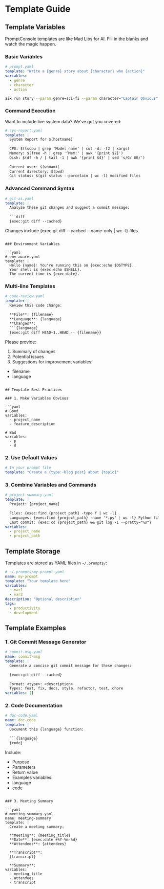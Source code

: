# Template Guide

## Template Variables

PromptConsole templates are like Mad Libs for AI. Fill in the blanks and watch the magic happen.

### Basic Variables

```yaml
# prompt.yaml
template: "Write a {genre} story about {character} who {action}"
variables:
  - genre
  - character
  - action
```

```bash
aix run story --param genre=sci-fi --param character="Captain Obvious" --param action="saves the day with common sense" --execute
```

### Command Execution

Want to include live system data? We've got you covered:

```yaml
# sys-report.yaml
template: |
  System Report for $(hostname)
  
  CPU: $(lscpu | grep 'Model name' | cut -d: -f2 | xargs)
  Memory: $(free -h | grep '^Mem:' | awk '{print $2}')
  Disk: $(df -h / | tail -1 | awk '{print $4}' | sed 's/G/ GB/')
  
  Current user: $(whoami)
  Current directory: $(pwd)
  Git status: $(git status --porcelain | wc -l) modified files
```

### Advanced Command Syntax

```yaml
# git-ai.yaml
template: |
  Analyze these git changes and suggest a commit message:
  
  ```diff
  {exec:git diff --cached}
  ```
  
  Changes include {exec:git diff --cached --name-only | wc -l} files.
```

### Environment Variables

```yaml
# env-aware.yaml
template: |
  Hello {name}! You're running this on {exec:echo $OSTYPE}.
  Your shell is {exec:echo $SHELL}.
  The current time is {exec:date}.
```

### Multi-line Templates

```yaml
# code-review.yaml
template: |
  Review this code change:
  
  **File**: {filename}
  **Language**: {language}
  **Changes**:
  ```{language}
  {exec:git diff HEAD~1..HEAD -- {filename}}
  ```
  
  Please provide:
  1. Summary of changes
  2. Potential issues
  3. Suggestions for improvement
variables:
  - filename
  - language
```

## Template Best Practices

### 1. Make Variables Obvious

```yaml
# Good
variables:
  - project_name
  - feature_description

# Bad
variables:
  - p
  - d
```

### 2. Use Default Values

```yaml
# In your prompt file
template: "Create a {type:-blog post} about {topic}"
```

### 3. Combine Variables and Commands

```yaml
# project-summary.yaml
template: |
  Project: {project_name}
  
  Files: {exec:find {project_path} -type f | wc -l}
  Languages: {exec:find {project_path} -name '*.py' | wc -l} Python files
  Last commit: {exec:cd {project_path} && git log -1 --pretty="%s"}
variables:
  - project_name
  - project_path
```

## Template Storage

Templates are stored as YAML files in `~/.prompts/`:

```yaml
# ~/.prompts/my-prompt.yaml
name: my-prompt
template: "Your template here"
variables:
  - var1
  - var2
description: "Optional description"
tags:
  - productivity
  - development
```

## Template Examples

### 1. Git Commit Message Generator

```yaml
# commit-msg.yaml
name: commit-msg
template: |
  Generate a concise git commit message for these changes:
  
  {exec:git diff --cached}
  
  Format: <type>: <description>
  Types: feat, fix, docs, style, refactor, test, chore
variables: []
```

### 2. Code Documentation

```yaml
# doc-code.yaml
name: doc-code
template: |
  Document this {language} function:
  
  ```{language}
  {code}
  ```
  
  Include:
  - Purpose
  - Parameters
  - Return value
  - Examples
variables:
  - language
  - code
```

### 3. Meeting Summary

```yaml
# meeting-summary.yaml
name: meeting-summary
template: |
  Create a meeting summary:
  
  **Meeting**: {meeting_title}
  **Date**: {exec:date +%Y-%m-%d}
  **Attendees**: {attendees}
  
  **Transcript**:
  {transcript}
  
  **Summary**:
variables:
  - meeting_title
  - attendees
  - transcript
```